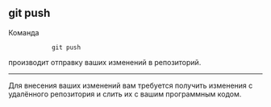 ## git push

Команда 
```bash=
            git push
```
производит отправку ваших изменений в репозиторий.

---

Для внесения ваших изменений вам требуется получить изменения с удалённого репозитория и слить их с вашим программным кодом.